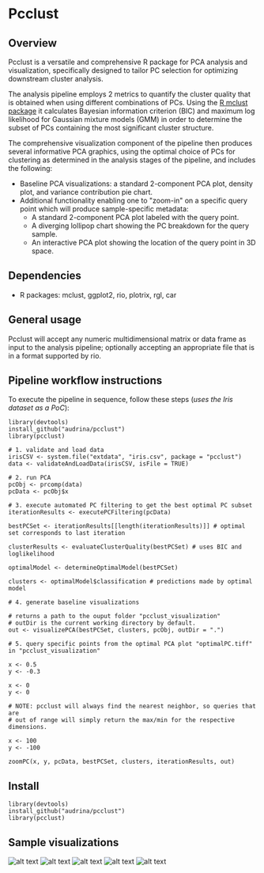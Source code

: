 # Pcclust

## Overview

Pcclust is a versatile and comprehensive R package for PCA analysis and visualization, specifically designed to tailor PC selection for optimizing downstream cluster analysis.

The analysis pipeline employs 2 metrics to quantify the cluster quality that is obtained when using different combinations of PCs. Using the [R mclust package](https://cran.r-project.org/web/packages/mclust/index.html) it calculates Bayesian information criterion (BIC) and maximum log likelihood for Gaussian mixture models (GMM) in order to determine the subset of PCs containing the most significant cluster structure.

The comprehensive visualization component of the pipeline then produces several informative PCA graphics, using the optimal choice of PCs for clustering as determined in the analysis stages of the pipeline, and includes the following:
* Baseline PCA visualizations: a standard 2-component PCA plot, density plot, and variance contribution pie chart.
* Additional functionality enabling one to "zoom-in" on a specific query point which will produce sample-specific metadata:
  * A standard 2-component PCA plot labeled with the query point.
  * A diverging lollipop chart showing the PC breakdown for the query sample.
  * An interactive PCA plot showing the location of the query point in 3D space.

## Dependencies
* R packages: mclust, ggplot2, rio, plotrix, rgl, car

## General usage

Pcclust will accept any numeric multidimensional matrix or data frame as
input to the analysis pipeline; optionally accepting an appropriate file that is in a format supported by rio.

## Pipeline workflow instructions

To execute the pipeline in sequence, follow these steps (_uses the Iris dataset as a PoC_):

````
library(devtools)
install_github("audrina/pcclust")
library(pcclust)

# 1. validate and load data
irisCSV <- system.file("extdata", "iris.csv", package = "pcclust")
data <- validateAndLoadData(irisCSV, isFile = TRUE)

# 2. run PCA
pcObj <- prcomp(data)
pcData <- pcObj$x

# 3. execute automated PC filtering to get the best optimal PC subset
iterationResults <- executePCFiltering(pcData)

bestPCSet <- iterationResults[[length(iterationResults)]] # optimal set corresponds to last iteration

clusterResults <- evaluateClusterQuality(bestPCSet) # uses BIC and loglikelihood

optimalModel <- determineOptimalModel(bestPCSet)

clusters <- optimalModel$classification # predictions made by optimal model

# 4. generate baseline visualizations

# returns a path to the ouput folder "pcclust_visualization"
# outDir is the current working directory by default.
out <- visualizePCA(bestPCSet, clusters, pcObj, outDir = ".") 

# 5. query specific points from the optimal PCA plot "optimalPC.tiff" in "pcclust_visualization"

x <- 0.5
y <- -0.3

x <- 0
y <- 0

# NOTE: pcclust will always find the nearest neighbor, so queries that are 
# out of range will simply return the max/min for the respective dimensions.

x <- 100 
y <- -100

zoomPC(x, y, pcData, bestPCSet, clusters, iterationResults, out)

````

## Install

````
library(devtools)
install_github("audrina/pcclust")
library(pcclust)
````

## Sample visualizations

![alt text](http://steipe.biochemistry.utoronto.ca/abc/students/images/2/27/Screen_Shot_2018-10-07_at_9.29.00_PM.png)
![alt text](http://steipe.biochemistry.utoronto.ca/abc/students/images/4/48/Screen_Shot_2018-10-07_at_9.29.27_PM.png)
![alt text](http://steipe.biochemistry.utoronto.ca/abc/students/images/2/26/Screen_Shot_2018-10-07_at_9.29.48_PM.png)
![alt text](http://steipe.biochemistry.utoronto.ca/abc/students/images/0/07/Screen_Shot_2018-10-07_at_9.30.06_PM.png)
![alt text](http://steipe.biochemistry.utoronto.ca/abc/students/images/7/79/Screen_Shot_2018-10-07_at_7.26.31_PM.png)

